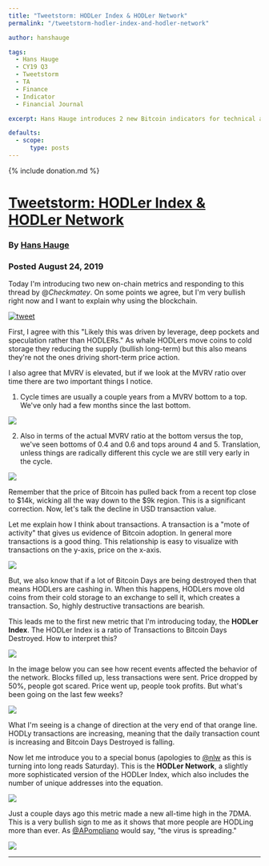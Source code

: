 ```yaml
---
title: "Tweetstorm: HODLer Index & HODLer Network"
permalink: "/tweetstorm-hodler-index-and-hodler-network" 

author: hanshauge

tags:
  - Hans Hauge
  - CY19 Q3
  - Tweetstorm
  - TA
  - Finance
  - Indicator
  - Financial Journal

excerpt: Hans Hauge introduces 2 new Bitcoin indicators for technical analysis. Posted August 24, 2019.

defaults:
  - scope:
      type: posts
---
```


{% include donation.md %}

# [Tweetstorm: HODLer Index & HODLer Network](https://twitter.com/hansthered/status/1165326795568140289)
### By [Hans Hauge](https://twitter.com/hansthered)
### Posted August 24, 2019

Today I'm introducing two new on-chain metrics and responding to this thread by @_Checkmatey_. On some points we agree, but I'm very bullish right now and I want to explain why using the blockchain.

[![tweet](/assets/images/cy19/cy19m8/hh-1.png)](https://twitter.com/_Checkmatey_/status/1165251383135744000)

First, I agree with this "Likely this was driven by leverage, deep pockets and speculation rather than HODLERs." As whale HODLers move coins to cold storage they reducing the supply (bullish long-term) but this also means they're not the ones driving short-term price action.

I also agree that MVRV is elevated, but if we look at the MVRV ratio over time there are two important things I notice. 

1. Cycle times are usually a couple years from a MVRV bottom to a top. We've only had a few months since the last bottom.

![](/assets/images/cy19/cy19m8/hh-2.png)

2. Also in terms of the actual MVRV ratio at the bottom versus the top, we've seen bottoms of 0.4 and 0.6 and tops around 4 and 5. Translation, unless things are radically different this cycle we are still very early in the cycle.

![](/assets/images/cy19/cy19m8/hh-3.png)

Remember that the price of Bitcoin has pulled back from a recent top close to $14k, wicking all the way down to the $9k region. This is a significant correction. Now, let's talk the decline in USD transaction value.

Let me explain how I think about transactions. A transaction is a "mote of activity" that gives us evidence of Bitcoin adoption. In general more transactions is a good thing. This relationship is easy to visualize with transactions on the y-axis, price on the x-axis.

![](/assets/images/cy19/cy19m8/hh-4.png)

But, we also know that if a lot of Bitcoin Days are being destroyed then that means HODLers are cashing in. When this happens, HODLers move old coins from their cold storage to an exchange to sell it, which creates a transaction. So, highly destructive transactions are bearish.

This leads me to the first new metric that I'm introducing today, the **HODLer Index**. The HODLer Index is a ratio of Transactions to Bitcoin Days Destroyed. How to interpret this?

![](/assets/images/cy19/cy19m8/hh-5.png)

In the image below you can see how recent events affected the behavior of the network. Blocks filled up, less transactions were sent. Price dropped by 50%, people got scared. Price went up, people took profits. But what's been going on the last few weeks?

![](/assets/images/cy19/cy19m8/hh-6.png)

What I'm seeing is a change of direction at the very end of that orange line. HODLy transactions are increasing, meaning that the daily transaction count is increasing and Bitcoin Days Destroyed is falling.

Now let me introduce you to a special bonus (apologies to [@nlw](https://twitter.com/nlw) as this is turning into long reads Saturday). This is the **HODLer Network**, a slightly more sophisticated version of the HODLer Index, which also includes the number of unique addresses into the equation.

![](/assets/images/cy19/cy19m8/hh-7.png)

Just a couple days ago this metric made a new all-time high in the 7DMA. This is a very bullish sign to me as it shows that more people are HODLing more than ever. As [@APompliano](https://twitter.com/APompliano) would say, "the virus is spreading."

![](/assets/images/cy19/cy19m8/hh-8.png)

***
